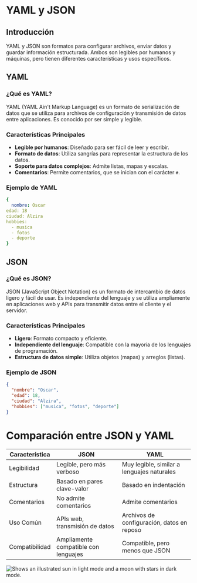 # YAML y JSON

## Introducción
YAML y JSON son formatos para configurar archivos, enviar datos y guardar información estructurada. Ambos son legibles por humanos y máquinas, pero tienen diferentes características y usos específicos.

## YAML
### ¿Qué es YAML?
YAML (YAML Ain't Markup Language) es un formato de serialización de datos que se utiliza para archivos de configuración y transmisión de datos entre aplicaciones. Es conocido por ser simple y legible.

### Características Principales
- **Legible por humanos**: Diseñado para ser fácil de leer y escribir.
- **Formato de datos**: Utiliza sangrías para representar la estructura de los datos.
- **Soporte para datos complejos**: Admite listas, mapas y escalas.
- **Comentarios**: Permite comentarios, que se inician con el carácter `#`.


### Ejemplo de YAML
```YAML
{
  nombre: Oscar
edad: 18
ciudad: Alzira
hobbies:
  - musica
  - fotos
  - deporte
}
```

## JSON
### ¿Qué es JSON?
JSON (JavaScript Object Notation) es un formato de intercambio de datos ligero y fácil de usar. Es independiente del lenguaje y se utiliza ampliamente en aplicaciones web y APIs para transmitir datos entre el cliente y el servidor.

### Características Principales
- **Ligero**: Formato compacto y eficiente.
- **Independiente del lenguaje**: Compatible con la mayoría de los lenguajes de programación.
- **Estructura de datos simple**: Utiliza objetos (mapas) y arreglos (listas).

### Ejemplo de JSON
```json
{
  "nombre": "Oscar",
  "edad": 18,
  "ciudad": "Alzira",
  "hobbies": ["musica", "fotos", "deporte"]
}
```


# Comparación entre JSON y YAML

| Característica | JSON                              | YAML                                     |
|----------------|-----------------------------------|------------------------------------------|
| Legibilidad    | Legible, pero más verboso         | Muy legible, similar a lenguajes naturales|
| Estructura     | Basado en pares clave-valor       | Basado en indentación                    |
| Comentarios    | No admite comentarios             | Admite comentarios                       |
| Uso Común      | APIs web, transmisión de datos    | Archivos de configuración, datos en reposo|
| Compatibilidad | Ampliamente compatible con lenguajes | Compatible, pero menos que JSON          |

<picture>
  <source media="(prefers-color-scheme: dark)" srcset="https://user-images.githubusercontent.com/25423296/163456776-7f95b81a-f1ed-45f7-b7ab-8fa810d529fa.png">
  <source media="(prefers-color-scheme: light)" srcset="https://user-images.githubusercontent.com/25423296/163456779-a8556205-d0a5-45e2-ac17-42d089e3c3f8.png">
  <img alt="Shows an illustrated sun in light mode and a moon with stars in dark mode." src="https://user-images.githubusercontent.com/25423296/163456779-a8556205-d0a5-45e2-ac17-42d089e3c3f8.png">
</picture>





